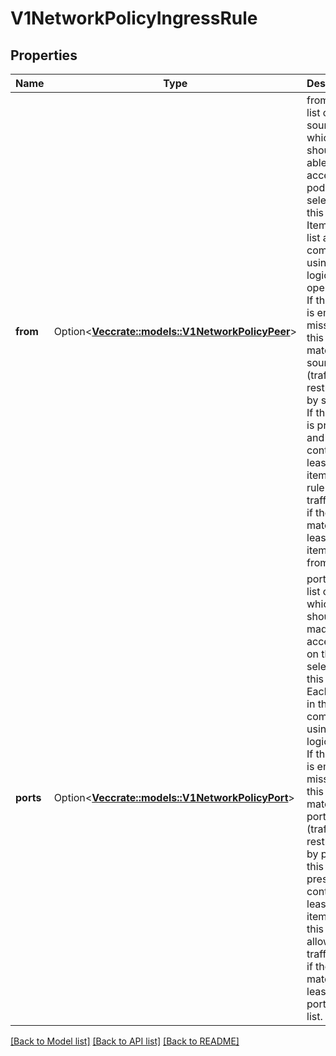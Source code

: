 # V1NetworkPolicyIngressRule

## Properties

Name | Type | Description | Notes
------------ | ------------- | ------------- | -------------
**from** | Option<[**Vec<crate::models::V1NetworkPolicyPeer>**](v1.NetworkPolicyPeer.md)> | from is a list of sources which should be able to access the pods selected for this rule. Items in this list are combined using a logical OR operation. If this field is empty or missing, this rule matches all sources (traffic not restricted by source). If this field is present and contains at least one item, this rule allows traffic only if the traffic matches at least one item in the from list. | [optional]
**ports** | Option<[**Vec<crate::models::V1NetworkPolicyPort>**](v1.NetworkPolicyPort.md)> | ports is a list of ports which should be made accessible on the pods selected for this rule. Each item in this list is combined using a logical OR. If this field is empty or missing, this rule matches all ports (traffic not restricted by port). If this field is present and contains at least one item, then this rule allows traffic only if the traffic matches at least one port in the list. | [optional]

[[Back to Model list]](../README.md#documentation-for-models) [[Back to API list]](../README.md#documentation-for-api-endpoints) [[Back to README]](../README.md)


